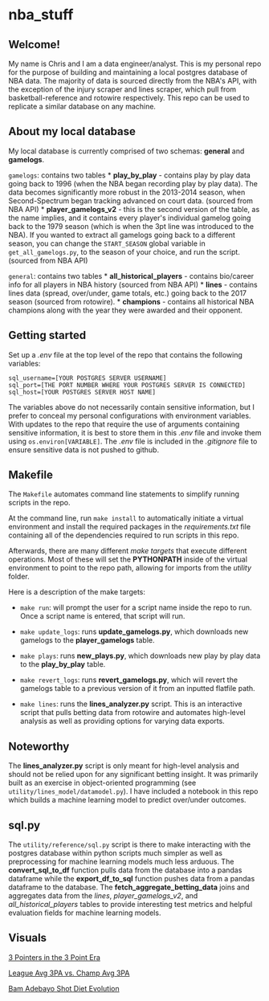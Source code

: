# nba_stuff

## Welcome!

My name is Chris and I am a data engineer/analyst. This is my personal repo for the purpose of building and maintaining a local postgres database of NBA data. The majority of data is sourced directly from the NBA's API, with the exception of the injury scraper and lines scraper, which pull from basketball-reference and rotowire respectively. This repo can be used to replicate a similar database on any machine.

## About my local database

My local database is currently comprised of two schemas: **general** and **gamelogs**.

`gamelogs`: contains two tables
    * **play_by_play** - contains play by play data going back to 1996 (when the NBA began recording play by play data). The data becomes significantly more robust in the 2013-2014 season, when Second-Spectrum began tracking advanced on court data. (sourced from NBA API)
    * **player_gamelogs_v2** - this is the second version of the table, as the name implies, and it contains every player's individual gamelog going back to the 1979 season (which is when the 3pt line was introduced to the NBA). If you wanted to extract all gamelogs going back to a different season, you can change the `START_SEASON` global variable in `get_all_gamelogs.py`, to the season of your choice, and run the script. (sourced from NBA API)

`general`: contains two tables
    * **all_historical_players** - contains bio/career info for all players in NBA history (sourced from NBA API)
    * **lines** - contains lines data (spread, over/under, game totals, etc.) going back to the 2017 season (sourced from rotowire).
    * **champions** - contains all historical NBA champions along with the year they were awarded and their opponent.

## Getting started

Set up a _.env_ file at the top level of the repo that contains the following variables:

```
sql_username=[YOUR POSTGRES SERVER USERNAME]
sql_port=[THE PORT NUMBER WHERE YOUR POSTGRES SERVER IS CONNECTED]
sql_host=[YOUR POSTGRES SERVER HOST NAME]
```

The variables above do not necessarily contain sensitive information, but I prefer to conceal my personal configurations with environment variables. With updates to the repo that require the use of arguments containing sensitive information, it is best to store them in this _.env_ file and invoke them using `os.environ[VARIABLE]`. The _.env_ file is included in the _.gitignore_ file to ensure sensitive data is not pushed to github.

## Makefile

The `Makefile` automates command line statements to simplify running scripts in the repo.

At the command line, run `make install` to automatically initiate a virtual environment and install the required packages in the _requirements.txt_ file containing all of the dependencies required to run scripts in this repo. 

Afterwards, there are many different _make targets_ that execute different operations. Most of these will set the **PYTHONPATH** inside of the virtual environment to point to the repo path, allowing for imports from the _utility_ folder.

Here is a description of the make targets:

* `make run`: will prompt the user for a script name inside the repo to run. Once a script name is entered, that script will run.

* `make update_logs`: runs **update_gamelogs.py**, which downloads new gamelogs to the **player_gamelogs** table.

* `make plays`: runs **new_plays.py**, which downloads new play by play data to the **play_by_play** table.

* `make revert_logs`: runs **revert_gamelogs.py**, which will revert the gamelogs table to a previous version of it from an inputted flatfile path.

* `make lines`: runs the **lines_analyzer.py** script. This is an interactive script that pulls betting data from rotowire and automates high-level analysis as well as providing options for varying data exports.


## Noteworthy

The **lines_analyzer.py** script is only meant for high-level analysis and should not be relied upon for any significant betting insight. It was primarily built as an exercise in object-oriented programming (see `utility/lines_model/datamodel.py`). I have included a notebook in this repo which builds a machine learning model to predict over/under outcomes.

## sql.py

The `utility/reference/sql.py` script is there to make interacting with the postgres database within python scripts much simpler as well as preprocessing for machine learning models much less arduous. The **convert_sql_to_df** function pulls data from the database into a pandas dataframe while the **export_df_to_sql** function pushes data from a pandas dataframe to the database. The **fetch_aggregate_betting_data** joins and aggregates data from the _lines_, _player_gamelogs_v2_, and _all_historical_players_ tables to provide interesting test metrics and helpful evaluation fields for machine learning models.

## Visuals

[3 Pointers in the 3 Point Era](https://datawrapper.dwcdn.net/k4ecb/2/)

[League Avg 3PA vs. Champ Avg 3PA](https://datawrapper.dwcdn.net/LMIbM/2/)

[Bam Adebayo Shot Diet Evolution](https://www.datawrapper.de/_/VPKe1/)
